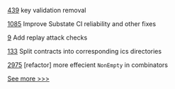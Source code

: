 
[439](https://github.com/hyperledger-labs/fabric-smart-client/pull/439) key validation removal

[1085](https://github.com/hyperledger/solang/pull/1085) Improve Substate CI reliability and other fixes

[9](https://github.com/hyperledger-labs/cckit/pull/9) Add replay attack checks

[133](https://github.com/hyperledger-labs/yui-ibc-solidity/pull/133) Split contracts into corresponding ics directories

[2975](https://github.com/hyperledger/iroha/pull/2975) [refactor] more effecient `NonEmpty` in combinators


[See more >>>](https://start-here.hyperledger.org/pull-requests)

